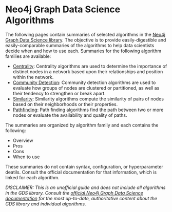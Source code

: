 # Neo4j Graph Data Science Algorithms 

The following pages contain summaries of selected algorithms in the [Neo4j Graph Data Science library](https://neo4j.com/docs/graph-data-science/current/). The objective is to provide easily-digestible and easily-comparable summaries of the algorithms to help data scientists decide when and how to use each. Summaries for the following algorithm families are available:
* [Centrality](https://github.com/danb-neo4j/gds-guide/blob/main/algorithms/gds_centrality.md): Centrality algorithms are used to determine the importance of distinct nodes in a network based upon their relationships and position within the network. 
* [Community Detection](https://github.com/danb-neo4j/gds-guide/blob/main/algorithms/gds_community.md): Community detection algorithms are used to evaluate how groups of nodes are clustered or partitioned, as well as their tendency to strengthen or break apart. 
* [Similarity](https://github.com/danb-neo4j/gds-guide/blob/main/algorithms/gds_similarity.md): Similarity algorithms compute the similarity of pairs of nodes based on their neighborhoods or their properties.
* [Pathfinding](https://github.com/danb-neo4j/gds-guide/blob/main/algorithms/gds_pathfinding.md): Path finding algorithms find the path between two or more nodes or evaluate the availability and quality of paths. 


The summaries are organized by algorithm family and each contains the following:
* Overview
* Pros
* Cons
* When to use

These summaries do not contain syntax, configuration, or hyperparameter deatils. Consult the official documentation for that information, which is linked for each algorithm.


*DISCLAIMER: This is an unofficial guide and does not include all algorithms in the GDS library. Consult the [official Neo4j Graph Data Science documentation](https://neo4j.com/docs/graph-data-science/current/) for the most up-to-date, authoritative content about the GDS library and individual algorithms.*

